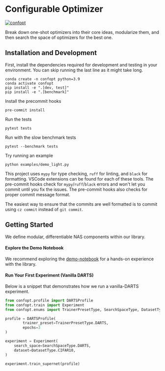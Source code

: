 # Configurable Optimizer

[![confopt](https://i.postimg.cc/xCsTZyrM/diagram-20250403.png)](https://postimg.cc/7G2kGzZZ)

Break down one-shot optimizers into their core ideas, modularize them, and then search the space of optimizers for the best one.

## Installation and Development
First, install the dependencies required for development and testing in your environment. You can skip running the last line as it might take long.

```
conda create -n confopt python=3.9
conda activate confopt
pip install -e ".[dev, test]"
pip install -e ".[benchmark]"
```

Install the precommit hooks
```
pre-commit install
```

Run the tests
```
pytest tests
```

Run with the slow benchmark tests
```
pytest --benchmark tests
```

Try running an example
```
python examples/demo_light.py
```

This project uses `mypy` for type checking, `ruff` for linting, and `black` for formatting. VSCode extensions can be found for each of these tools. The pre-commit hooks check for `mypy`/`ruff`/`black` errors and won't let you commit until you fix the issues. The pre-commit hooks also checks for proper commit message format.

The easiest way to ensure that the commits are well formatted is to commit using `cz commit` instead of `git commit`.

## Getting Started

We define modular, differentiable NAS components within our library. 

#### Explore the Demo Notebook

We recommend exploring the [demo-notebook](../../examples/notebooks/demo_notebook.ipynb) for a hands-on experience with the library.

#### Run Your First Experiment (Vanilla DARTS)
Below is a snippet that demonstrates how we run a vanilla-DARTS experiment. 


```python 
from confopt.profile import DARTSProfile
from confopt.train import Experiment
from confopt.enums import TrainerPresetType, SearchSpaceType, DatasetType

profile = DARTSProfile(
        trainer_preset=TrainerPresetType.DARTS,
        epochs=3
)

experiment = Experiment(
    search_space=SearchSpaceType.DARTS,
    dataset=DatasetType.CIFAR10,
)

experiment.train_supernet(profile)

```